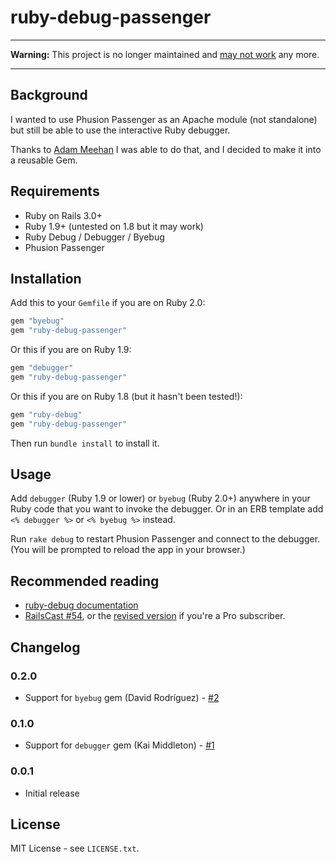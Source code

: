 # ruby-debug-passenger

---

**Warning:** This project is no longer maintained and [may not work](https://github.com/davejamesmiller/ruby-debug-passenger/issues/3) any more.

---

## Background
I wanted to use Phusion Passenger as an Apache module (not standalone) but still
be able to use the interactive Ruby debugger.

Thanks to
[Adam Meehan](http://duckpunching.com/passenger-mod_rails-for-development-now-with-debugger)
I was able to do that, and I decided to make it into a reusable Gem.

## Requirements

* Ruby on Rails 3.0+
* Ruby 1.9+ (untested on 1.8 but it may work)
* Ruby Debug / Debugger / Byebug
* Phusion Passenger

## Installation
Add this to your `Gemfile` if you are on Ruby 2.0:

```ruby
gem "byebug"
gem "ruby-debug-passenger"
```

Or this if you are on Ruby 1.9:

```ruby
gem "debugger"
gem "ruby-debug-passenger"
```

Or this if you are on Ruby 1.8 (but it hasn't been tested!):

```ruby
gem "ruby-debug"
gem "ruby-debug-passenger"
```

Then run `bundle install` to install it.

## Usage
Add `debugger` (Ruby 1.9 or lower) or `byebug` (Ruby 2.0+) anywhere
in your Ruby code that you want to invoke the debugger. Or in an ERB template
add `<% debugger %>` or `<% byebug %>` instead.

Run `rake debug` to restart Phusion Passenger and connect to the debugger. (You
will be prompted to reload the app in your browser.)

## Recommended reading
* [ruby-debug documentation](http://bashdb.sourceforge.net/ruby-debug.html)
* [RailsCast #54](http://railscasts.com/episodes/54-debugging-with-ruby-debug),
  or the [revised version](http://railscasts.com/episodes/54-debugging-ruby-revised)
  if you're a Pro subscriber.

## Changelog
### 0.2.0
* Support for `byebug` gem (David Rodríguez) - [#2](https://github.com/davejamesmiller/ruby-debug-passenger/pull/2)

### 0.1.0
* Support for `debugger` gem (Kai Middleton) - [#1](https://github.com/davejamesmiller/ruby-debug-passenger/pull/1)

### 0.0.1
* Initial release

## License
MIT License - see `LICENSE.txt`.
